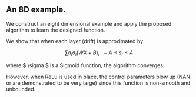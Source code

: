 ## An 8D example.
We construct an eight dimensional example and apply the proposed algorithm to learn the designed function. 

We show that when each layer (drift) is approximated by

$$
\begin{equation}
\sum a_l \sigma_l( W X +B) , \ \ -A \leq s_l \leq A
\end{equation}
$$

where $ \sigma $ is a Sigmoid function, the algorithm converges. 

However, when ReLu is used in place, the control parameters blow up (NAN or are demonstrated to be very large) since this function is non-smooth and unbounded. 
